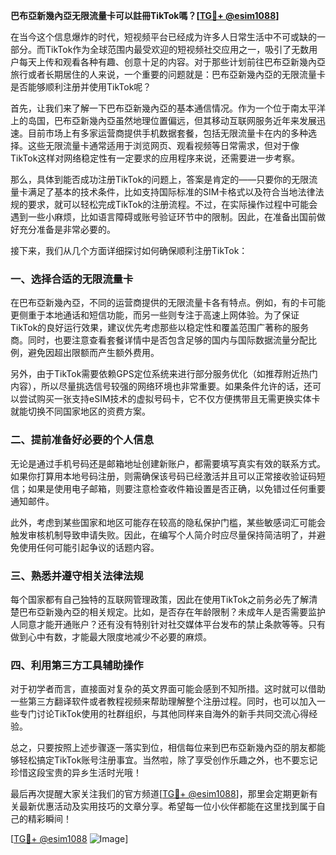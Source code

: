 **巴布亞新幾內亞无限流量卡可以註冊TikTok嗎？[[TG💪+ @esim1088](https://t.me/s/esim1088)]**

在当今这个信息爆炸的时代，短视频平台已经成为许多人日常生活中不可或缺的一部分。而TikTok作为全球范围内最受欢迎的短视频社交应用之一，吸引了无数用户每天上传和观看各种有趣、创意十足的内容。对于那些计划前往巴布亞新幾內亞旅行或者长期居住的人来说，一个重要的问题就是：巴布亞新幾內亞的无限流量卡是否能够顺利注册并使用TikTok呢？

首先，让我们来了解一下巴布亞新幾內亞的基本通信情况。作为一个位于南太平洋上的岛国，巴布亞新幾內亞虽然地理位置偏远，但其移动互联网服务近年来发展迅速。目前市场上有多家运营商提供手机数据套餐，包括无限流量卡在内的多种选择。这些无限流量卡通常适用于浏览网页、观看视频等日常需求，但对于像TikTok这样对网络稳定性有一定要求的应用程序来说，还需要进一步考察。

那么，具体到能否成功注册TikTok的问题上，答案是肯定的——只要你的无限流量卡满足了基本的技术条件，比如支持国际标准的SIM卡格式以及符合当地法律法规的要求，就可以轻松完成TikTok的注册流程。不过，在实际操作过程中可能会遇到一些小麻烦，比如语言障碍或账号验证环节中的限制。因此，在准备出国前做好充分准备是非常必要的。

接下来，我们从几个方面详细探讨如何确保顺利注册TikTok：

### 一、选择合适的无限流量卡

在巴布亞新幾內亞，不同的运营商提供的无限流量卡各有特点。例如，有的卡可能更侧重于本地通话和短信功能，而另一些则专注于高速上网体验。为了保证TikTok的良好运行效果，建议优先考虑那些以稳定性和覆盖范围广著称的服务商。同时，也要注意查看套餐详情中是否包含足够的国内与国际数据流量分配比例，避免因超出限额而产生额外费用。

另外，由于TikTok需要依赖GPS定位系统来进行部分服务优化（如推荐附近热门内容），所以尽量挑选信号较强的网络环境也非常重要。如果条件允许的话，还可以尝试购买一张支持eSIM技术的虚拟号码卡，它不仅方便携带且无需更换实体卡就能切换不同国家地区的资费方案。

### 二、提前准备好必要的个人信息

无论是通过手机号码还是邮箱地址创建新账户，都需要填写真实有效的联系方式。如果你打算用本地号码注册，则需确保该号码已经激活并且可以正常接收验证码短信；如果是使用电子邮箱，则要注意检查收件箱设置是否正确，以免错过任何重要通知邮件。

此外，考虑到某些国家和地区可能存在较高的隐私保护门槛，某些敏感词汇可能会触发审核机制导致申请失败。因此，在编写个人简介时应尽量保持简洁明了，并避免使用任何可能引起争议的话题内容。

### 三、熟悉并遵守相关法律法规

每个国家都有自己独特的互联网管理政策，因此在使用TikTok之前务必先了解清楚巴布亞新幾內亞的相关规定。比如，是否存在年龄限制？未成年人是否需要监护人同意才能开通账户？还有没有特别针对社交媒体平台发布的禁止条款等等。只有做到心中有数，才能最大限度地减少不必要的麻烦。

### 四、利用第三方工具辅助操作

对于初学者而言，直接面对复杂的英文界面可能会感到不知所措。这时就可以借助一些第三方翻译软件或者教程视频来帮助理解整个注册过程。同时，也可以加入一些专门讨论TikTok使用的社群组织，与其他同样来自海外的新手共同交流心得经验。

总之，只要按照上述步骤逐一落实到位，相信每位来到巴布亞新幾內亞的朋友都能够轻松搞定TikTok账号注册事宜。当然啦，除了享受创作乐趣之外，也不要忘记珍惜这段宝贵的异乡生活时光哦！

最后再次提醒大家关注我们的官方频道[[TG💪+ @esim1088](https://t.me/s/esim1088)]，那里会定期更新有关最新优惠活动及实用技巧的文章分享。希望每一位小伙伴都能在这里找到属于自己的精彩瞬间！ 

[[TG💪+ @esim1088](https://t.me/s/esim1088) ![Image](https://i.postimg.cc/4NQfJmqS/Snipaste-2025-05-13-00-14-12.png)]